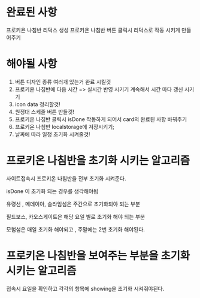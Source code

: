 # 완료된 사항

프로키욘 나침반 리덕스 생성
프로키욘 나침반 버튼 클릭시 리덕스로 작동 시키게 만들어주기

# 해야될 사항

1. 버튼 디자인 종류 여러개 있는거 완료 시킬것
2. 프로키욘 나침반에 다음 시간 => 실시간 반영 시키기 계속해서 시간 마다 갱신 시키기
3. icon data 정리할것!
4. 원정대 스케줄 버튼 만들것!
5. 프로키온 나침반 클릭시 isDone 작동하게 되어서 card의 완료된 사항 바꿔주기
6. 프로키온 나침반 localstorage에 저장시키기;
7. 날짜에 따라 일정 초기화 시켜줄것!

# 프로키온 나침반을 초기화 시키는 알고리즘

사이트접속시 프로키온 나침반을 전부 초기화 시켜준다.

isDone 이 초기화 되는 경우를 생각해야됨

유령선 , 메데이아, 슬라임섬은 주간으로 초기화되야 되는 부분

필드보스, 카오스게이트은 해당 요일 별로 초기화 해야 되는 부분

모험섬은 매일 초기화 해야되고 , 주말에는 2번 초기화 해야된다.

# 프로키온 나침반을 보여주는 부분을 초기화 시키는 알고리즘

접속시 요일을 확인하고 각각의 항목에 showing을 초기화 시켜줘야된다.
